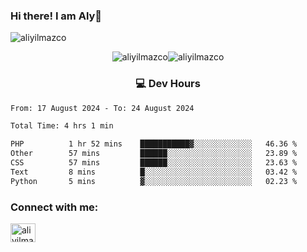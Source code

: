 ### Hi there! I am Aly👋

<p align="left"> <img src="https://komarev.com/ghpvc/?username=aliyilmazco&label=Profile%20views&color=0e75b6&style=flat" alt="aliyilmazco" /> </p>
<p align="center"><img align="center" src="https://github-readme-stats.vercel.app/api?username=aliyilmazco&show_icons=true&locale=en" alt="aliyilmazco" /><img align="center" src="https://github-readme-streak-stats.herokuapp.com/?user=aliyilmazco&" alt="aliyilmazco" /></p>

<h3 align="center">💻 Dev Hours</h3>

<!--START_SECTION:waka-->

```txt
From: 17 August 2024 - To: 24 August 2024

Total Time: 4 hrs 1 min

PHP          1 hr 52 mins    ███████████▓░░░░░░░░░░░░░   46.36 %
Other        57 mins         ██████░░░░░░░░░░░░░░░░░░░   23.89 %
CSS          57 mins         ██████░░░░░░░░░░░░░░░░░░░   23.63 %
Text         8 mins          █░░░░░░░░░░░░░░░░░░░░░░░░   03.42 %
Python       5 mins          ▓░░░░░░░░░░░░░░░░░░░░░░░░   02.23 %
```

<!--END_SECTION:waka-->

<h3 align="left">Connect with me:</h3>
<p align="left">
<a href="https://linkedin.com/in/aliyilmazco" target="blank"><img align="center" src="https://raw.githubusercontent.com/rahuldkjain/github-profile-readme-generator/master/src/images/icons/Social/linked-in-alt.svg" alt="aliyilmazco" height="30" width="40" /></a>
</p>

